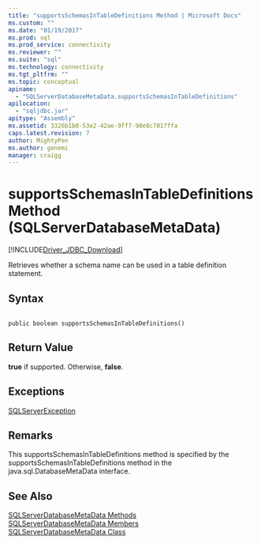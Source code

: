 ```yaml
---
title: "supportsSchemasInTableDefinitions Method | Microsoft Docs"
ms.custom: ""
ms.date: "01/19/2017"
ms.prod: sql
ms.prod_service: connectivity
ms.reviewer: ""
ms.suite: "sql"
ms.technology: connectivity
ms.tgt_pltfrm: ""
ms.topic: conceptual
apiname: 
  - "SQLServerDatabaseMetaData.supportsSchemasInTableDefinitions"
apilocation: 
  - "sqljdbc.jar"
apitype: "Assembly"
ms.assetid: 3326b1b0-53e2-42ae-9ff7-98e8c7017ffa
caps.latest.revision: 7
author: MightyPen
ms.author: genemi
manager: craigg
---
```

# supportsSchemasInTableDefinitions Method (SQLServerDatabaseMetaData)
[!INCLUDE[Driver_JDBC_Download](../../../includes/driver_jdbc_download.md)]

  Retrieves whether a schema name can be used in a table definition statement.  
  
## Syntax  
  
```  
  
public boolean supportsSchemasInTableDefinitions()  
```  
  
## Return Value  
 **true** if supported. Otherwise, **false**.  
  
## Exceptions  
 [SQLServerException](../../../connect/jdbc/reference/sqlserverexception-class.md)  
  
## Remarks  
 This supportsSchemasInTableDefinitions method is specified by the supportsSchemasInTableDefinitions method in the java.sql.DatabaseMetaData interface.  
  
## See Also  
 [SQLServerDatabaseMetaData Methods](../../../connect/jdbc/reference/sqlserverdatabasemetadata-methods.md)   
 [SQLServerDatabaseMetaData Members](../../../connect/jdbc/reference/sqlserverdatabasemetadata-members.md)   
 [SQLServerDatabaseMetaData Class](../../../connect/jdbc/reference/sqlserverdatabasemetadata-class.md)  
  
  
